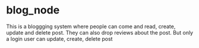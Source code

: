 # blog_node
This is a bloggging system where people can come and read, create, update and delete post. They can also drop reviews about the post.
But only a login user can update, create, delete post

